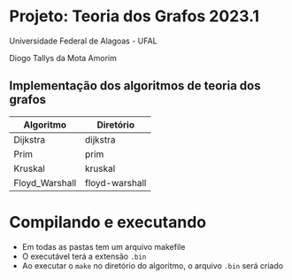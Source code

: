 # Projeto: Teoria dos Grafos 2023.1

Universidade Federal de Alagoas - UFAL

Diogo Tallys da Mota Amorim

## Implementação dos algoritmos de teoria dos grafos

| Algoritmo | Diretório |
| --------- | ----- |
| Dijkstra  | dijkstra |
| Prim      | prim |
| Kruskal | kruskal |
| Floyd_Warshall | floyd-warshall |

# Compilando e executando

* Em todas as pastas tem um arquivo makefile
* O executável terá a extensão `.bin`
* Ao executar o ```make``` no diretório do algoritmo, o arquivo ```.bin``` será criado